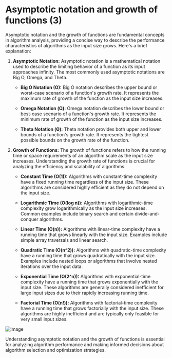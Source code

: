 # Asymptotic notation and growth of functions (3)

Asymptotic notation and the growth of functions are fundamental concepts in algorithm analysis, providing a concise way to describe the performance characteristics of algorithms as the input size grows. Here's a brief explanation:

1. **Asymptotic Notation:**
   Asymptotic notation is a mathematical notation used to describe the limiting behavior of a function as its input approaches infinity. The most commonly used asymptotic notations are Big O, Omega, and Theta.

   - **Big O Notation (O):** Big O notation describes the upper bound or worst-case scenario of a function's growth rate. It represents the maximum rate of growth of the function as the input size increases.

   - **Omega Notation (Ω):** Omega notation describes the lower bound or best-case scenario of a function's growth rate. It represents the minimum rate of growth of the function as the input size increases.

   - **Theta Notation (Θ):** Theta notation provides both upper and lower bounds of a function's growth rate. It represents the tightest possible bounds on the growth rate of the function.

2. **Growth of Functions:**
   The growth of functions refers to how the running time or space requirements of an algorithm scale as the input size increases. Understanding the growth rate of functions is crucial for analyzing the efficiency and scalability of algorithms.

   - **Constant Time (O(1)):** Algorithms with constant-time complexity have a fixed running time regardless of the input size. These algorithms are considered highly efficient as they do not depend on the input size.

   - **Logarithmic Time (O(log n)):** Algorithms with logarithmic-time complexity grow logarithmically as the input size increases. Common examples include binary search and certain divide-and-conquer algorithms.

   - **Linear Time (O(n)):** Algorithms with linear-time complexity have a running time that grows linearly with the input size. Examples include simple array traversals and linear search.

   - **Quadratic Time (O(n^2)):** Algorithms with quadratic-time complexity have a running time that grows quadratically with the input size. Examples include nested loops or algorithms that involve nested iterations over the input data.

   - **Exponential Time (O(2^n)):** Algorithms with exponential-time complexity have a running time that grows exponentially with the input size. These algorithms are generally considered inefficient for large input sizes due to their rapidly increasing running time.

   - **Factorial Time (O(n!)):** Algorithms with factorial-time complexity have a running time that grows factorially with the input size. These algorithms are highly inefficient and are typically only feasible for very small input sizes.


![image](https://github.com/alielbekov/class-notes-445/assets/83210137/e904b491-c758-4609-8409-adeb6dc5f4e1)


Understanding asymptotic notation and the growth of functions is essential for analyzing algorithm performance and making informed decisions about algorithm selection and optimization strategies.


